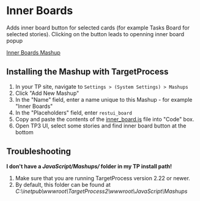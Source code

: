 Inner Boards
==================

Adds inner board button for selected cards (for example Tasks Board for selected stories). Clicking on the button leads to openning inner board popup

[Inner Boards Mashup](inner_boards.png)

Installing the Mashup with TargetProcess
----------------------------------------

1. In your TP site, navigate to ```Settings > (System Settings) > Mashups```
2. Click "Add New Mashup"
3. In the "Name" field, enter a name unique to this Mashup - for example "Inner Boards"
4. In the "Placeholders" field, enter ```restui_board```
5. Copy and paste the contents of the [inner_board.js](inner_board.js) file into "Code" box.
6. Open TP3 UI, select some stories and find inner board button at the bottom


Troubleshooting
---------------

**I don't have a _JavaScript/Mashups/_ folder in my TP install path!**

1. Make sure that you are running TargetProcess version 2.22 or newer.
2. By default, this folder can be found at _C:\inetpub\wwwroot\TargetProcess2\wwwroot\JavaScript\Mashups_


